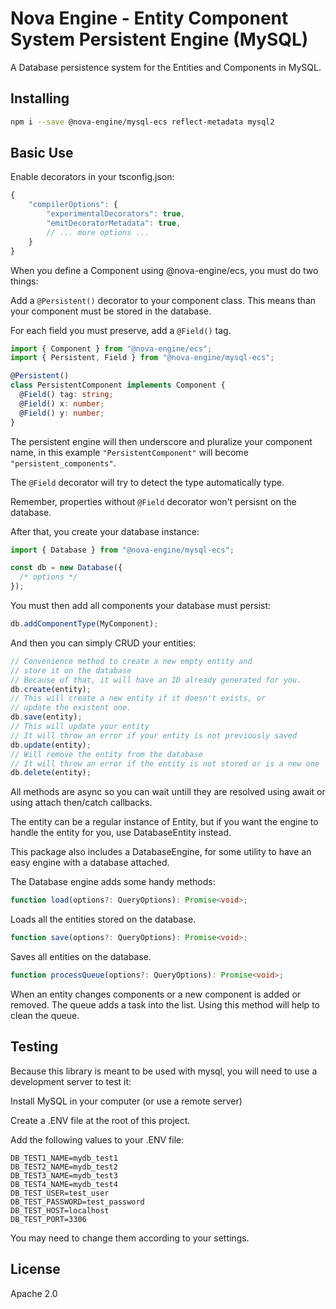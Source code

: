 # Nova Engine - Entity Component System Persistent Engine (MySQL)

A Database persistence system for the Entities and Components in MySQL.

## Installing

```sh
npm i --save @nova-engine/mysql-ecs reflect-metadata mysql2
```

## Basic Use

Enable decorators in your tsconfig.json:

```js
{
    "compilerOptions": {
        "experimentalDecorators": true,
        "emitDecoratorMetadata": true,
        // ... more options ...
    }
}
```

When you define a Component using @nova-engine/ecs, you must do two things:

Add a `@Persistent()` decorator to your component class.
This means than your component must be stored in the database.

For each field you must preserve, add a `@Field()` tag.

```ts
import { Component } from "@nova-engine/ecs";
import { Persistent, Field } from "@nova-engine/mysql-ecs";

@Persistent()
class PersistentComponent implements Component {
  @Field() tag: string;
  @Field() x: number;
  @Field() y: number;
}
```

The persistent engine will then underscore and pluralize your component name,
in this example `"PersistentComponent"` will become `"persistent_components"`.

The `@Field` decorator will try to detect the type automatically type.

Remember, properties without `@Field` decorator won't persisnt on the database.

After that, you create your database instance:

```ts
import { Database } from "@nova-engine/mysql-ecs";

const db = new Database({
  /* options */
});
```

You must then add all components your database must persist:

```ts
db.addComponentType(MyComponent);
```

And then you can simply CRUD your entities:

```ts
// Convenience method to create a new empty entity and
// store it on the database
// Because of that, it will have an ID already generated for you.
db.create(entity);
// This will create a new entity if it doesn't exists, or
// update the existent one.
db.save(entity);
// This will update your entity
// It will throw an error if your entity is not previously saved
db.update(entity);
// Will remove the entity from the database
// It will throw an error if the entity is not stored or is a new one
db.delete(entity);
```

All methods are async so you can wait untill they are resolved using await
or using attach then/catch callbacks.

The entity can be a regular instance of Entity, but if you want the engine
to handle the entity for you, use DatabaseEntity instead.

This package also includes a DatabaseEngine, for some utility to have an
easy engine with a database attached.

The Database engine adds some handy methods:

```ts
function load(options?: QueryOptions): Promise<void>;
```

Loads all the entities stored on the database.

```ts
function save(options?: QueryOptions): Promise<void>;
```

Saves all entities on the database.

```ts
function processQueue(options?: QueryOptions): Promise<void>;
```

When an entity changes components or a new component is added or removed.
The queue adds a task into the list.
Using this method will help to clean the queue.

## Testing

Because this library is meant to be used with mysql, you will need to use a
development server to test it:

Install MySQL in your computer (or use a remote server)

Create a .ENV file at the root of this project.

Add the following values to your .ENV file:

```
DB_TEST1_NAME=mydb_test1
DB_TEST2_NAME=mydb_test2
DB_TEST3_NAME=mydb_test3
DB_TEST4_NAME=mydb_test4
DB_TEST_USER=test_user
DB_TEST_PASSWORD=test_password
DB_TEST_HOST=localhost
DB_TEST_PORT=3306
```

You may need to change them according to your settings.

## License

Apache 2.0
